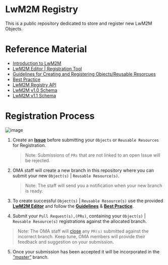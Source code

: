 # LwM2M Registry
This is a public repository dedicated to store and register new LwM2M Objects.

# Reference Material
  * [Introduction to LwM2M](https://wiki.openmobilealliance.org/display/TOOL/Introduction+to+LightweightM2M)
  * [LwM2M Editor | Registration Tool](http://devtoolkit.openmobilealliance.org/OEditor/Legal?back=default.aspx)
  * [Guidelines for Creating and Registering Objects/Reusable Resorcues](http://www.openmobilealliance.org/documents/whitepapers/OMA-ORG-Guidelines_Creation_Registration_LwM2M_Objects_Resources-V1_0-20180209-A.pdf)
  * [Best Practice](https://wiki.openmobilealliance.org/display/TOOL/LwM2M+Best+Practice)
  * [LwM2M Registry API](https://wiki.openmobilealliance.org/display/TOOL/Registry+API)
  * [LwM2M v1.0 Schema](http://www.openmobilealliance.org/tech/profiles/LWM2M.xsd)
  * [LwM2M v1.1 Schema](http://www.openmobilealliance.org/tech/profiles/LWM2M-v1_1.xsd)
  
# Registration Process  

![image](https://user-images.githubusercontent.com/3258579/49317774-ae425300-f4aa-11e8-8b92-27e3fccacb53.png)

1. Create an **[Issue](https://github.com/OpenMobileAlliance/lwm2m-registry)** before submitting your ```Objects``` or ```Reusable Resources``` for Registration.

    > Note: Submissions of ```PRs``` that are not linked to an open Issue will be rejected.
2. OMA staff will create a new branch in this repository where you can submit your new ```Object(s)``` | ```Reusable Resource(s)```.
   
   > Note: The staff will send you a notification when your new branch is ready.
   
3. To create successful ```Object(s)``` | ```Reusable Resource(s)``` use the provided **[LwM2M Editor](http://devtoolkit.openmobilealliance.org/OEditor/Legal?back=default.aspx)** and follow the **[Guidelines](http://www.openmobilealliance.org/documents/whitepapers/OMA-ORG-Guidelines_Creation_Registration_LwM2M_Objects_Resources-V1_0-20180209-A.pdf)** & **[Best Practice](https://wiki.openmobilealliance.org/display/TOOL/LwM2M+Best+Practice)**.   
   
4. Submit your ```Pull Request(s),(PRs)```, containing your ```Object(s)``` | ```Reusable Resource(s)``` registrations against the allocated branch.
  
  > Note: The OMA staff will [close]() any ```PR(s)``` submitted against the incorrect branch. 
  >       Keep tune, OMA members will provide their feedback and suggestion on your submission.
  
5. Once your submission has been accepted it will be incorporated in the *["master"](https://github.com/OpenMobileAlliance/lwm2m-registry/tree/master)* branch.  




